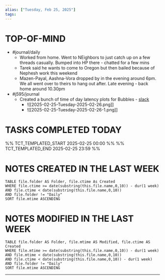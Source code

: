 ```yaml
---
alias: ["Tuesday, Feb 25, 2025"]
tags: 
---
```

# TOP-OF-MIND
- #journal/daily 
	- Worked from home. Went to NEighbors to just catch up on a few threads casually. Bumped into HP there - chatted for a few mins
	- Tarek said he wants to come to Oregon but then bailed because of Nephesh work this weekend
	- Mazen-Payal, Aashna-Vora dropped by in the evening around 6pm. We all went over to theirs to hang out after. Late evening - back home around 10.30pm
- #j595/journal 
	- Created a bunch of time of day latency plots for Bubbles - [slack](https://a1350286.slack.com/archives/C08AGKEFSGN/p1740523060773849)
		- ![[2025-02-25-Tuesday-2025-02-26.png]]
		- ![[2025-02-25-Tuesday-2025-02-26-1.png]]

# TASKS COMPLETED TODAY
%% TCT_TEMPLATED_START 2025-02-25 00:00 %%
%% TCT_TEMPLATED_END 2025-02-25 23:59 %%



# NOTES CREATED IN THE LAST WEEK
``` dataview
TABLE file.folder AS Folder, file.ctime As Created
WHERE file.ctime >= date(substring(this.file.name,0,10)) - dur(1 week) 
AND file.ctime < date(substring(this.file.name,0,10)) 
AND file.folder != "Daily"
SORT file.mtime ASCENDING
```

# NOTES MODIFIED IN THE LAST WEEK
``` dataview
TABLE file.folder AS Folder, file.mtime AS Modified, file.ctime AS Created
WHERE file.mtime >= date(substring(this.file.name,0,10)) - dur(1 week)
AND file.mtime < date(substring(this.file.name,0,10))
AND file.ctime < date(substring(this.file.name,0,10)) - dur(1 week)
AND file.folder != "Daily"
SORT file.mtime ASCENDING
```
---
